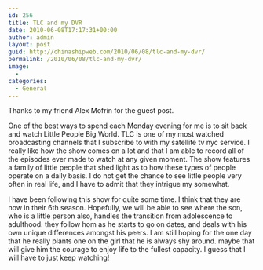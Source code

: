 ```yaml
---
id: 256
title: TLC and my DVR
date: 2010-06-08T17:17:31+00:00
author: admin
layout: post
guid: http://chinashipweb.com/2010/06/08/tlc-and-my-dvr/
permalink: /2010/06/08/tlc-and-my-dvr/
image:
  - 
categories:
  - General
---
```

Thanks to my friend Alex Mofrin for the guest post.

One of the best ways to spend each Monday evening for me is to sit back and watch Little People Big World. TLC is one of my most watched broadcasting channels that I subscribe to with my satellite tv nyc service. I really like how the show comes on a lot and that I am able to record all of the episodes ever made to watch at any given moment. The show features a family of little people that shed light as to how these types of people operate on a daily basis. I do not get the chance to see little people very often in real life, and I have to admit that they intrigue my somewhat.

I have been following this show for quite some time. I think that they are now in their 6th season. Hopefully, we will be able to see where the son, who is a little person also, handles the transition from adolescence to adulthood. they follow hom as he starts to go on dates, and deals with his own unique differences amongst his peers. I am still hoping for the one day that he really plants one on the girl that he is always shy around. maybe that will give him the courage to enjoy life to the fullest capacity. I guess that I will have to just keep watching!